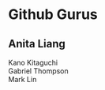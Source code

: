 <!DOCTYPE html>
<html> 
  <head>
  <title>Fred</title>
  <h1>Github Gurus</h1>
  <h2>Anita Liang</h2>
  <p>Kano Kitaguchi <br> Gabriel Thompson <br> Mark Lin</p>
